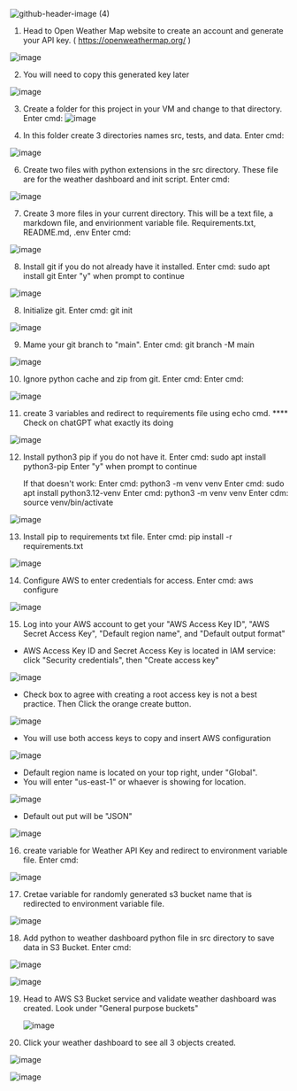 ![github-header-image (4)](https://github.com/user-attachments/assets/36d55115-b85e-4651-a7db-a815416d3edc)





1. Head to Open Weather Map website to create an account and generate your API key.
 ( https://openweathermap.org/ )

![image](https://github.com/user-attachments/assets/094f2a88-9e7d-471d-8f4c-4a25e9f48c3d)


2. You will need to copy this generated key later

![image](https://github.com/user-attachments/assets/848e2ad3-e31f-4b08-8914-dc5b4cc02a65)



3. Create a folder for this project in your VM and change to that directory.
   Enter cmd:
 ![image](https://github.com/user-attachments/assets/97dec451-68ec-48bc-bf85-fa4f48414f63)



4. In this folder create 3 directories names src, tests, and data.
   Enter cmd:
   
![image](https://github.com/user-attachments/assets/9d221be3-a525-4363-8a5d-7a64b0efbfd2)


6. Create two files with python extensions in the src directory. These file are for the weather dashboard and init script.
   Enter cmd:
   
 ![image](https://github.com/user-attachments/assets/c7ec1cd6-1439-4714-9019-3f4cf7a8d15a)


7. Create 3 more files in your current directory. This will be a text file,  a markdown file, and  envirionment variable file.
   Requirements.txt, README.md, .env
   Enter cmd:
   
![image](https://github.com/user-attachments/assets/6c691119-ffae-4ca7-aecc-b871ddf37147)

8. Install git if you do not already have it installed.
   Enter cmd: sudo apt install git
   Enter "y" when prompt to continue

![image](https://github.com/user-attachments/assets/f00f49b7-f0be-47f8-bee5-6bb5e5e73dc1)


8. Initialize git.
   Enter cmd: git init

![image](https://github.com/user-attachments/assets/44fceb35-dae0-4a2d-9eee-4c54ac623ddf)


9. Mame your git branch to "main".
   Enter cmd: git branch -M main

![image](https://github.com/user-attachments/assets/1f2bc842-74d4-458f-848d-8b6126296b89)


10. Ignore python cache and zip from git.
    Enter cmd:
    Enter cmd:

![image](https://github.com/user-attachments/assets/210c419f-3aee-40f8-aa06-1c500311de26)


11. create 3 variables and redirect to requirements file using echo cmd.
**** Check on chatGPT what exactly its doing

![image](https://github.com/user-attachments/assets/31e2ede0-1bcb-4736-9c5d-7b68b949676d)


12. Install python3 pip if you do not have it.
    Enter cmd: sudo apt install python3-pip
    Enter "y" when prompt to continue

    If that doesn't work:
    Enter cmd: python3 -m venv venv
    Enter cmd: sudo apt install python3.12-venv
    Enter cmd: python3 -m venv venv
    Enter cdm: source venv/bin/activate

![image](https://github.com/user-attachments/assets/e5e4c6d4-1e1b-425c-ad3d-e971c6acb4ce)




13. Install pip to requirements txt file.
    Enter cmd: pip install -r requirements.txt

![image](https://github.com/user-attachments/assets/f431083f-347b-4c29-98df-3648fbef6126)


14. Configure AWS to enter credentials for access.
    Enter cmd: aws configure

![image](https://github.com/user-attachments/assets/d551797c-8d6d-48ed-b44c-fd37db0f3a97)


15. Log into your AWS account to get your "AWS Access Key ID", "AWS Secret Access Key", "Default region name", and "Default output format"

   - AWS Access Key ID and Secret Access Key is located in IAM service: click "Security credentials", then "Create access key"

![image](https://github.com/user-attachments/assets/e2f56f25-a0ac-4644-8f49-88e98045866e)

   - Check box to agree with creating a root access key is not a best practice. Then Click the orange create button.

![image](https://github.com/user-attachments/assets/39b33026-5e14-47a9-9c5d-a73bd02f5071)

   - You will use both access keys to copy and insert AWS configuration

![image](https://github.com/user-attachments/assets/0665ea5e-653d-4f85-8c60-e46890aad099)

   - Default region name is located on your top right, under "Global".
   - You will enter "us-east-1" or whaever is showing for location. 
  
![image](https://github.com/user-attachments/assets/75722d5d-7756-45db-b259-52a25d1f56d2)


   - Default out put will be "JSON"

  ![image](https://github.com/user-attachments/assets/5040b3a3-79a3-4d25-95d3-cbe43c30cbbf)

16. create variable for Weather API Key and redirect to environment variable file.
      Enter cmd:

![image](https://github.com/user-attachments/assets/f657290c-588c-4eaf-a3ce-3080c7703186)


17. Cretae variable for randomly generated s3 bucket name that is redirected to environment variable file.
    
![image](https://github.com/user-attachments/assets/94024aa2-2043-496f-8e35-e9a2ad26582b)



18. Add python to weather dashboard python file in src directory to save data in S3 Bucket.
    Enter cmd:

![image](https://github.com/user-attachments/assets/784550d8-a329-454b-953a-7aad729e2659)

![image](https://github.com/user-attachments/assets/4898673e-dfa6-4ebb-b509-2a0528001fe2)


19. Head to AWS S3 Bucket service and validate weather dashboard was created. Look under "General purpose buckets"

     ![image](https://github.com/user-attachments/assets/5630be47-0266-441d-9f2c-37bd95d805a9)

18. Click your weather dashboard to see all 3 objects created.

![image](https://github.com/user-attachments/assets/2dabae56-e461-4e66-b542-13d15efb8755)


![image](https://github.com/user-attachments/assets/a69cf383-5ddc-44a2-855b-38d16b0620c7)

    

